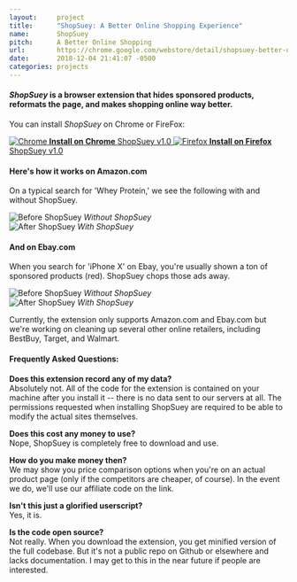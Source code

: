 ```yaml
---
layout:     project
title:      "ShopSuey: A Better Online Shopping Experience"
name:       ShopSuey
pitch:      A Better Online Shopping
url:        https://chrome.google.com/webstore/detail/shopsuey-better-online-sh/epkdmppogcepckfgkbcphhagiiieafjk
date:       2018-12-04 21:41:07 -0500
categories: projects
---
```


<h4 class="subtitle"><em>ShopSuey</em> is a browser extension that hides sponsored products, reformats the page, and makes shopping online  way better.</h4>

You can install *ShopSuey* on Chrome or FireFox:

<div class="download-buttons">
  <a href="https://chrome.google.com/webstore/detail/shopsuey-better-online-sh/epkdmppogcepckfgkbcphhagiiieafjk" class="button download-button">
    <img src="{{ site.url }}/assets/img/chrome.png" alt="Chrome"/>
    <strong>Install on Chrome</strong>
    <span>ShopSuey v1.0</span>
  </a>
  <a href="https://addons.mozilla.org/en-US/firefox/addon/shopsuey/" class="button download-button">
    <img src="{{ site.url }}/assets/img/firefox.png" alt="Firefox"/>
    <strong>Install on Firefox</strong>
    <span>ShopSuey v1.0</span>
  </a>
</div>

<div class="spacer" />

#### Here's how it works on Amazon.com

<div class="compare-images">
  <p>On a typical search for 'Whey Protein,' we see the following with and without ShopSuey.</p>
  <div class="before">
    <img src="{{ site.url }}/assets/img/amazon-before.png" alt="Before ShopSuey"/>
    <em>Without ShopSuey</em>
  </div>
  <div class="after">
    <img src="{{ site.url }}/assets/img/amazon-after.png" alt="After ShopSuey"/>
    <em>With ShopSuey</em>
  </div>
</div>

<div class="spacer" />

#### And on Ebay.com

<div class="compare-images">
  <p>
    When you search for 'iPhone X' on Ebay, you're usually shown a ton of sponsored products (red).
    ShopSuey chops those ads away.
  </p>
  <div class="before">
    <img src="{{ site.url }}/assets/img/ebay-before.png" alt="Before ShopSuey"/>
    <em>Without ShopSuey</em>
  </div>
  <div class="after">
    <img src="{{ site.url }}/assets/img/ebay-after.png" alt="After ShopSuey"/>
    <em>With ShopSuey</em>
  </div>
</div>


Currently, the extension only supports Amazon.com and Ebay.com but we're working on cleaning up
several other online retailers, including BestBuy, Target, and Walmart.

<div class="spacer" />

#### Frequently Asked Questions:

**Does this extension record any of my data?** <br />
Absolutely not. All of the code for the extension is contained on your machine after you install it --
there is no data sent to our servers at all. The permissions requested when installing ShopSuey
are required to be able to modify the actual sites themselves.

**Does this cost any money to use?** <br />
Nope, ShopSuey is completely free to download and use.

**How do you make money then?** <br />
We may show you price comparison options when you're on an actual product page (only if the
competitors are cheaper, of course). In the event we do, we'll use our affiliate code on the link.

**Isn't this just a glorified userscript?** <br />
Yes, it is.

**Is the code open source?** <br />
Not really. When you download the extension, you get minified version of the full codebase.
But it's not a public repo on Github or elsewhere and lacks documentation. I may get to this
in the near future if people are interested.
